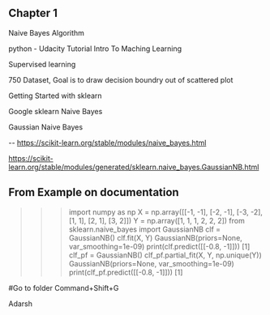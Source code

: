 Chapter 1
----------

Naive Bayes Algorithm

python - Udacity Tutorial  Intro To Maching Learning

Supervised learning 

750 Dataset, Goal is to draw decision boundry out of scattered plot 


Getting Started with sklearn 

Google sklearn Naive Bayes 

Gaussian Naive Bayes

-- https://scikit-learn.org/stable/modules/naive_bayes.html

https://scikit-learn.org/stable/modules/generated/sklearn.naive_bayes.GaussianNB.html


From Example on documentation 
-----------------------------

>>> import numpy as np
>>> X = np.array([[-1, -1], [-2, -1], [-3, -2], [1, 1], [2, 1], [3, 2]])
>>> Y = np.array([1, 1, 1, 2, 2, 2])
>>> from sklearn.naive_bayes import GaussianNB
>>> clf = GaussianNB()
>>> clf.fit(X, Y)
GaussianNB(priors=None, var_smoothing=1e-09)
>>> print(clf.predict([[-0.8, -1]]))
[1]
>>> clf_pf = GaussianNB()
>>> clf_pf.partial_fit(X, Y, np.unique(Y))
GaussianNB(priors=None, var_smoothing=1e-09)
>>> print(clf_pf.predict([[-0.8, -1]]))
[1]

#Go to folder
Command+Shift+G 




Adarsh
